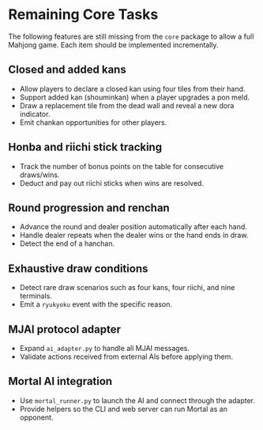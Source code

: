 # Remaining Core Tasks

The following features are still missing from the `core` package to allow a full Mahjong game. Each item should be implemented incrementally.

## Closed and added kans
- Allow players to declare a closed kan using four tiles from their hand.
- Support added kan (shouminkan) when a player upgrades a pon meld.
- Draw a replacement tile from the dead wall and reveal a new dora indicator.
- Emit chankan opportunities for other players.

## Honba and riichi stick tracking
- Track the number of bonus points on the table for consecutive draws/wins.
- Deduct and pay out riichi sticks when wins are resolved.

## Round progression and renchan
- Advance the round and dealer position automatically after each hand.
- Handle dealer repeats when the dealer wins or the hand ends in draw.
- Detect the end of a hanchan.

## Exhaustive draw conditions
- Detect rare draw scenarios such as four kans, four riichi, and nine terminals.
- Emit a `ryukyoku` event with the specific reason.

## MJAI protocol adapter
- Expand `ai_adapter.py` to handle all MJAI messages.
- Validate actions received from external AIs before applying them.

## Mortal AI integration
- Use `mortal_runner.py` to launch the AI and connect through the adapter.
- Provide helpers so the CLI and web server can run Mortal as an opponent.

